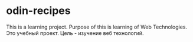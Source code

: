 # odin-recipes
This is a learning project. Purpose of this is learning of Web Technologies.
Это учебный проект. Цель - изучение веб технологий.